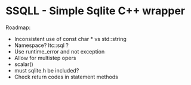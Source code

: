 # SSQLL - Simple Sqlite C++ wrapper

Roadmap:
- Inconsistent use of const char * vs std::string
- Namespace? ltc::sql ?
- Use runtime_error and not exception
- Allow for multistep opers
- scalar()
- must sqlite.h be included? 
- Check return codes in statement methods
